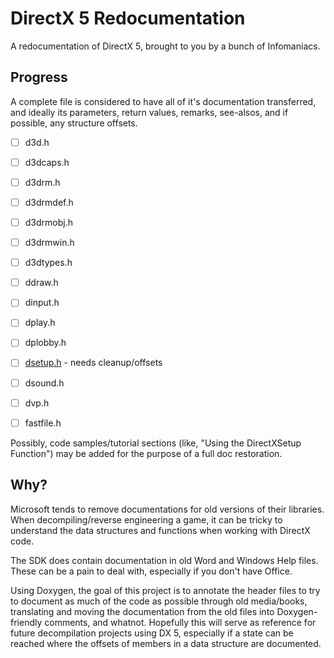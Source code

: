 # DirectX 5 Redocumentation
A redocumentation of DirectX 5, brought to you by a bunch of Infomaniacs.

## Progress

A complete file is considered to have all of it's documentation transferred, and ideally its parameters, return values, remarks, see-alsos, and if possible, any structure offsets.

- [ ] d3d.h
- [ ] d3dcaps.h

- [ ] d3drm.h
- [ ] d3drmdef.h
- [ ] d3drmobj.h
- [ ] d3drmwin.h

- [ ] d3dtypes.h
- [ ] ddraw.h
- [ ] dinput.h
- [ ] dplay.h
- [ ] dplobby.h
- [ ] [dsetup.h](https://github.com/orgs/mslibredoc/projects/1?pane=issue&itemId=35371687) - needs cleanup/offsets
- [ ] dsound.h
- [ ] dvp.h
- [ ] fastfile.h

Possibly, code samples/tutorial sections (like, "Using the DirectXSetup Function") may be added for the purpose of a full doc restoration.

## Why?
Microsoft tends to remove documentations for old versions of their libraries. When decompiling/reverse engineering a game, it can be tricky to understand the data structures and functions when working with DirectX code.

The SDK does contain documentation in old Word and Windows Help files. These can be a pain to deal with, especially if you don't have Office.

Using Doxygen, the goal of this project is to annotate the header files to try to document as much of the code as possible through old media/books, translating and moving the documentation from the old files into Doxygen-friendly comments, and whatnot. Hopefully this will serve as reference for future decompilation projects using DX 5, especially if a state can be reached where the offsets of members in a data structure are documented.
